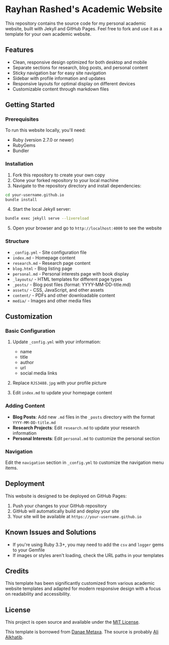 # Rayhan Rashed's Academic Website

This repository contains the source code for my personal academic website, built with Jekyll and GitHub Pages. Feel free to fork and use it as a template for your own academic website.

## Features

- Clean, responsive design optimized for both desktop and mobile
- Separate sections for research, blog posts, and personal content
- Sticky navigation bar for easy site navigation
- Sidebar with profile information and updates
- Responsive layouts for optimal display on different devices
- Customizable content through markdown files

## Getting Started

### Prerequisites

To run this website locally, you'll need:

- Ruby (version 2.7.0 or newer)
- RubyGems
- Bundler

### Installation

1. Fork this repository to create your own copy
2. Clone your forked repository to your local machine
3. Navigate to the repository directory and install dependencies:

```bash
cd your-username.github.io
bundle install
```

4. Start the local Jekyll server:

```bash
bundle exec jekyll serve --livereload
```

5. Open your browser and go to `http://localhost:4000` to see the website

### Structure

- `_config.yml` - Site configuration file
- `index.md` - Homepage content
- `research.md` - Research page content
- `blog.html` - Blog listing page
- `personal.md` - Personal interests page with book display
- `_layouts/` - HTML templates for different page types
- `_posts/` - Blog post files (format: YYYY-MM-DD-title.md)
- `assets/` - CSS, JavaScript, and other assets
- `content/` - PDFs and other downloadable content
- `media/` - Images and other media files

## Customization

### Basic Configuration

1. Update `_config.yml` with your information:
   - name
   - title
   - author
   - url
   - social media links

2. Replace `RJS3488.jpg` with your profile picture

3. Edit `index.md` to update your homepage content

### Adding Content

- **Blog Posts**: Add new `.md` files in the `_posts` directory with the format `YYYY-MM-DD-title.md`
- **Research Projects**: Edit `research.md` to update your research information
- **Personal Interests**: Edit `personal.md` to customize the personal section

### Navigation

Edit the `navigation` section in `_config.yml` to customize the navigation menu items.

## Deployment

This website is designed to be deployed on GitHub Pages:

1. Push your changes to your GitHub repository
2. GitHub will automatically build and deploy your site
3. Your site will be available at `https://your-username.github.io`

## Known Issues and Solutions

- If you're using Ruby 3.3+, you may need to add the `csv` and `logger` gems to your Gemfile
- If images or styles aren't loading, check the URL paths in your templates

## Credits

This template has been significantly customized from various academic website templates and adapted for modern responsive design with a focus on readability and accessibility.

## License

This project is open source and available under the [MIT License](LICENSE).


This template is borrowed from [Danae Metaxa][met]. The source is probably [Ali Alkhatib][ali].

[met]: https://metaxa.net
[ali]: https://al2.com
